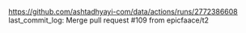 https://github.com/ashtadhyayi-com/data/actions/runs/2772386608
last_commit_log: Merge pull request #109 from epicfaace/t2